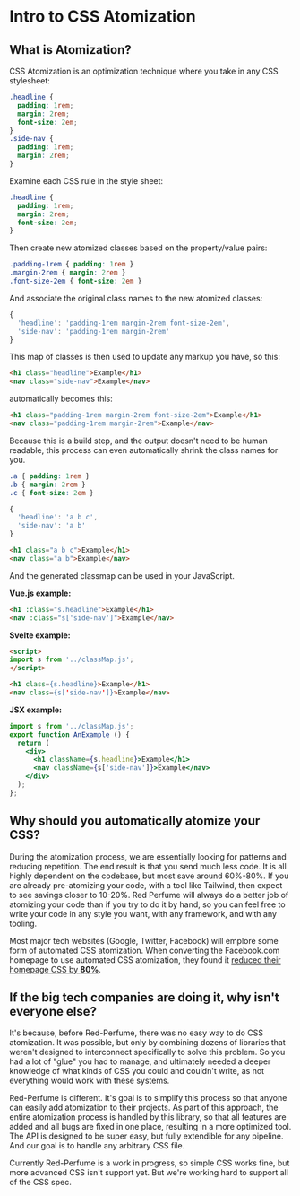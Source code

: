 # Intro to CSS Atomization

## What is Atomization?

CSS Atomization is an optimization technique where you take in any CSS stylesheet:

```css
.headline {
  padding: 1rem;
  margin: 2rem;
  font-size: 2em;
}
.side-nav {
  padding: 1rem;
  margin: 2rem;
}
```

Examine each CSS rule in the style sheet:

```css
.headline {
  padding: 1rem;
  margin: 2rem;
  font-size: 2em;
}
```

Then create new atomized classes based on the property/value pairs:

```css
.padding-1rem { padding: 1rem }
.margin-2rem { margin: 2rem }
.font-size-2em { font-size: 2em }
```

And associate the original class names to the new atomized classes:

```js
{
  'headline': 'padding-1rem margin-2rem font-size-2em',
  'side-nav': 'padding-1rem margin-2rem'
}
```

This map of classes is then used to update any markup you have, so this:

```html
<h1 class="headline">Example</h1>
<nav class="side-nav">Example</nav>
```

automatically becomes this:

```html
<h1 class="padding-1rem margin-2rem font-size-2em">Example</h1>
<nav class="padding-1rem margin-2rem">Example</nav>
```

Because this is a build step, and the output doesn't need to be human readable, this process can even automatically shrink the class names for you.

```css
.a { padding: 1rem }
.b { margin: 2rem }
.c { font-size: 2em }
```
```js
{
  'headline': 'a b c',
  'side-nav': 'a b'
}
```
```html
<h1 class="a b c">Example</h1>
<nav class="a b">Example</nav>
```

And the generated classmap can be used in your JavaScript.

**Vue.js example:**

```html
<h1 :class="s.headline">Example</h1>
<nav :class="s['side-nav']">Example</nav>
```

**Svelte example:**

```html
<script>
import s from '../classMap.js';
</script>

<h1 class={s.headline}>Example</h1>
<nav class={s['side-nav']}>Example</nav>
```

**JSX example:**

```jsx
import s from '../classMap.js';
export function AnExample () {
  return (
    <div>
      <h1 className={s.headline}>Example</h1>
      <nav className={s['side-nav']}>Example</nav>
    </div>
  );
};
```


## Why should you automatically atomize your CSS?

During the atomization process, we are essentially looking for patterns and reducing repetition. The end result is that you send much less code. It is all highly dependent on the codebase, but most save around 60%-80%. If you are already pre-atomizing your code, with a tool like Tailwind, then expect to see savings closer to 10-20%. Red Perfume will always do a better job of atomizing your code than if you try to do it by hand, so you can feel free to write your code in any style you want, with any framework, and with any tooling.

Most major tech websites (Google, Twitter, Facebook) will emplore some form of automated CSS atomization. When converting the Facebook.com homepage to use automated CSS atomization, they found it [reduced their homepage CSS by **80%**](https://engineering.fb.com/web/facebook-redesign).


## If the big tech companies are doing it, why isn't everyone else?

It's because, before Red-Perfume, there was no easy way to do CSS atomization. It was possible, but only by combining dozens of libraries that weren't designed to interconnect specifically to solve this problem. So you had a lot of "glue" you had to manage, and ultimately needed a deeper knowledge of what kinds of CSS you could and couldn't write, as not everything would work with these systems.

Red-Perfume is different. It's goal is to simplify this process so that anyone can easily add atomization to their projects. As part of this approach, the entire atomization process is handled by this library, so that all features are added and all bugs are fixed in one place, resulting in a more optimized tool. The API is designed to be super easy, but fully extendible for any pipeline. And our goal is to handle any arbitrary CSS file.

Currently Red-Perfume is a work in progress, so simple CSS works fine, but more advanced CSS isn't support yet. But we're working hard to support all of the CSS spec.
